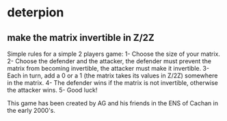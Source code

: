 # deterpion
make the matrix invertible in Z/2Z
----------------------------------
Simple rules for a simple 2 players game:
1- Choose the size of your matrix.
2- Choose the defender and the attacker, the defender must prevent the matrix from becoming invertible, the attacker must make it invertible.
3- Each in turn, add a 0 or a 1 (the matrix takes its values in Z/2Z) somewhere in the matrix.
4- The defender wins if the matrix is not invertible, otherwise the attacker wins.
5- Good luck!


This game has been created by AG and his friends in the ENS of Cachan in the early 2000's.
